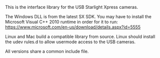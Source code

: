 This is the interface library for the USB Starlight Xpress cameras.

The Windows DLL is from the latest SX SDK. You may have to install the Microsoft Visual C++ 2010 runtime in order for it to run: https://www.microsoft.com/en-us/download/details.aspx?id=5555

Linux and Mac build a compatible library from source. Linux should install the udev rules.d to allow usermode access to the USB cameras.

All versions share a common include file.
